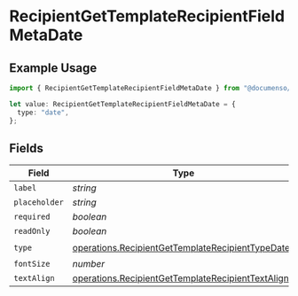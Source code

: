 # RecipientGetTemplateRecipientFieldMetaDate

## Example Usage

```typescript
import { RecipientGetTemplateRecipientFieldMetaDate } from "@documenso/sdk-typescript/models/operations";

let value: RecipientGetTemplateRecipientFieldMetaDate = {
  type: "date",
};
```

## Fields

| Field                                                                                                                    | Type                                                                                                                     | Required                                                                                                                 | Description                                                                                                              |
| ------------------------------------------------------------------------------------------------------------------------ | ------------------------------------------------------------------------------------------------------------------------ | ------------------------------------------------------------------------------------------------------------------------ | ------------------------------------------------------------------------------------------------------------------------ |
| `label`                                                                                                                  | *string*                                                                                                                 | :heavy_minus_sign:                                                                                                       | N/A                                                                                                                      |
| `placeholder`                                                                                                            | *string*                                                                                                                 | :heavy_minus_sign:                                                                                                       | N/A                                                                                                                      |
| `required`                                                                                                               | *boolean*                                                                                                                | :heavy_minus_sign:                                                                                                       | N/A                                                                                                                      |
| `readOnly`                                                                                                               | *boolean*                                                                                                                | :heavy_minus_sign:                                                                                                       | N/A                                                                                                                      |
| `type`                                                                                                                   | [operations.RecipientGetTemplateRecipientTypeDate](../../models/operations/recipientgettemplaterecipienttypedate.md)     | :heavy_check_mark:                                                                                                       | N/A                                                                                                                      |
| `fontSize`                                                                                                               | *number*                                                                                                                 | :heavy_minus_sign:                                                                                                       | N/A                                                                                                                      |
| `textAlign`                                                                                                              | [operations.RecipientGetTemplateRecipientTextAlign4](../../models/operations/recipientgettemplaterecipienttextalign4.md) | :heavy_minus_sign:                                                                                                       | N/A                                                                                                                      |